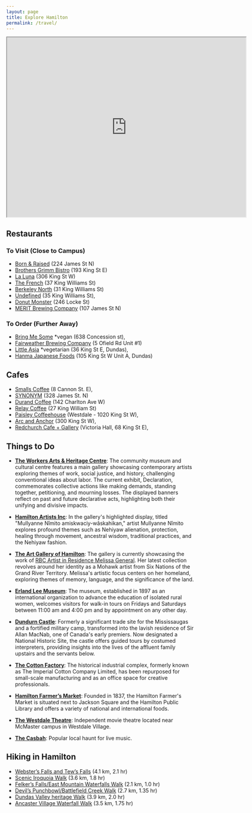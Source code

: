 ```yaml
---
layout: page
title: Explore Hamilton
permalink: /travel/
---
```



<iframe src="https://www.google.com/maps/d/embed?mid=1Osdcd4UmfNAiqkzdqpcMulxmMBwLmAk&ehbc=2E312F&noprof=1" width="640" height="480"></iframe>
<br>

## Restaurants
### To Visit (Close to Campus)
- [Born & Raised](https://www.bornandraisedrestaurant.com) (224 James St N)
- [Brothers Grimm Bistro](https://brothersgrimmbistro.ca) (193 King St E)
- [La Luna](https://www.lalunarestaurants.ca/dining) (306 King St W)
- [The French](https://www.thefrench.ca) (37 King Williams St) 
- [Berkeley North](https://www.berkeleynorth.ca) (31 King Williams St)
- [Undefined](https://eatundefined.com) (35 King Williams St), 
- [Donut Monster](https://www.donutmonster.ca) (246 Locke St) 
- [MERIT Brewing Company](https://www.meritbrewing.ca) (107 James St N)

### To Order (Further Away)
- [Bring Me Some](https://www.bringmesome.ca) *vegan (638 Concession st), 
- [Fairweather Brewing Company](https://fairweatherbrewing.com) (5 Ofield Rd Unit #1)
- [Little Asia](https://www.littleasia.ca) *vegetarian (36 King St E, Dundas), 
- [Hanma Japanese Foods](https://hanmafoods.square.site) (105 King St W Unit A, Dundas)

## Cafes
- [Smalls Coffee](http://smalls.coffee) (8 Cannon St. E),   
- [SYNONYM](http://www.synonymshop.com) (328 James St. N)
- [Durand Coffee](http://durandcoffee.ca) (142 Charlton Ave W)
- [Relay Coffee](http://www.relaycoffee.com) (27 King William St)
- [Paisley Coffeehouse](https://paisleycoffeehouse.com) (Westdale - 1020 King St W), 
- [Arc and Anchor](https://www.arkandanchor.ca) (300 King St W), 
- [Redchurch Cafe + Gallery](https://www.redchurchcafe.com) (Victoria Hall, 68 King St E),

## Things to Do

- **[The Workers Arts & Heritage Centre](https://wahc-museum.ca/event/declaration/)**: The community museum and cultural centre features a main gallery showcasing contemporary artists exploring themes of work, social justice, and history, challenging conventional ideas about labor. The current exhibit, Declaration, commemorates collective actions like making demands, standing together, petitioning, and mourning losses. The displayed banners reflect on past and future declarative acts, highlighting both their unifying and divisive impacts.

- **[Hamilton Artists Inc](https://www.theinc.ca/exhibitions/mullyanne-nimito-amiskwaciy-waskahikan)**: In the gallery's highlighted display, titled "Mullyanne Nîmito amiskwaciy-wâskahikan," artist Mullyanne Nîmito explores profound themes such as Nehiyaw alienation, protection, healing through movement, ancestral wisdom, traditional practices, and the Nehiyaw fashion.


- **[The Art Gallery of Hamilton](https://www.artgalleryofhamilton.com/)**: The gallery is currently showcasing the work of [RBC Artist in Residence Melissa General](https://www.artgalleryofhamilton.com/exhibition/melissa-general/). Her latest collection revolves around her identity as a Mohawk artist from Six Nations of the Grand River Territory. Melissa's artistic focus centers on her homeland, exploring themes of memory, language, and the significance of the land. 

- **[Erland Lee Museum](https://erlandleemuseum.ca)**: The museum, established in 1897 as an international organization to advance the education of isolated rural women, welcomes visitors for walk-in tours on Fridays and Saturdays between 11:00 am and 4:00 pm and by appointment on any other day.

- **[Dundurn Castle](https://tourismhamilton.com/partner/dundurn-national-historic-site/)**: Formerly a significant trade site for the Mississaugas and a fortified military camp, transformed into the lavish residence of Sir Allan MacNab, one of Canada's early premiers. Now designated a National Historic Site, the castle offers guided tours by costumed interpreters, providing insights into the lives of the affluent family upstairs and the servants below. 

- **[The Cotton Factory](https://www.cottonfactory.ca)**: The historical industrial complex, formerly known as The Imperial Cotton Company Limited, has been repurposed for small-scale manufacturing and as an office space for creative professionals. 

- **[Hamilton Farmer’s Market](https://hamiltonfarmersmarket.ca)**: Founded in 1837, the Hamilton Farmer's Market is situated next to Jackson Square and the Hamilton Public Library and offers a variety of national and international foods. 

- **[The Westdale Theatre](https://www.thewestdale.ca/)**: Independent movie theatre located near McMaster campus in Westdale Village.

- **[The Casbah](https://casbahlounge.ca/)**: Popular local haunt for live music.

## Hiking in Hamilton
- [Webster’s Falls and Tew’s Falls](https://geotrail.ca/websters-falls-and-gorge-walk/) (4.1 km, 2.1 hr)
- [Scenic Iroquoia Walk](https://geotrail.ca/scenic-iroquoia-walk/) (3.6 km, 1.8 hr) 
- [Felker’s Falls/East Mountain Waterfalls Walk](https://geotrail.ca/felkers-falls-east-mountain-waterfalls-walk/) (2.1 km, 1.0 hr)
- [Devil’s Punchbowl/Battlefield Creek Walk](https://geotrail.ca/devils-punchbowl-battlefield-creek-walk/) (2.7 km, 1.35 hr)
- [Dundas Valley heritage Walk](https://geotrail.ca/dundas-valley-heritage-walk/) (3.9 km, 2.0 hr)
- [Ancaster Village Waterfall Walk](https://geotrail.ca/dundas-valley-heritage-walk/) (3.5 km, 1.75 hr)




  